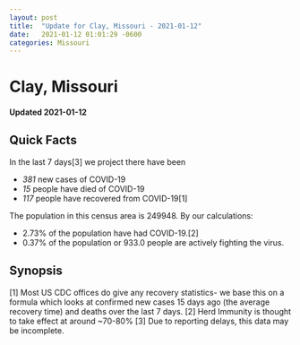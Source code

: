 ```yaml
---
layout: post
title:  "Update for Clay, Missouri - 2021-01-12"
date:   2021-01-12 01:01:29 -0600
categories: Missouri
---
```


# Clay, Missouri
#### Updated 2021-01-12

## Quick Facts

In the last 7 days[3] we project there have been
- *381* new cases of COVID-19
- *15* people have died of COVID-19
- *117* people have recovered from COVID-19[1]

The population in this census area is 249948. By our calculations:
- 2.73% of the population have had COVID-19.[2]
- 0.37% of the population or 933.0 people are actively fighting the virus.

## Synopsis




[1] Most US CDC offices do give any recovery statistics- we base this on a formula which looks at confirmed new cases
15 days ago (the average recovery time) and deaths over the last 7 days.
[2] Herd Immunity is thought to take effect at around ~70-80%
[3] Due to reporting delays, this data may be incomplete. 
    